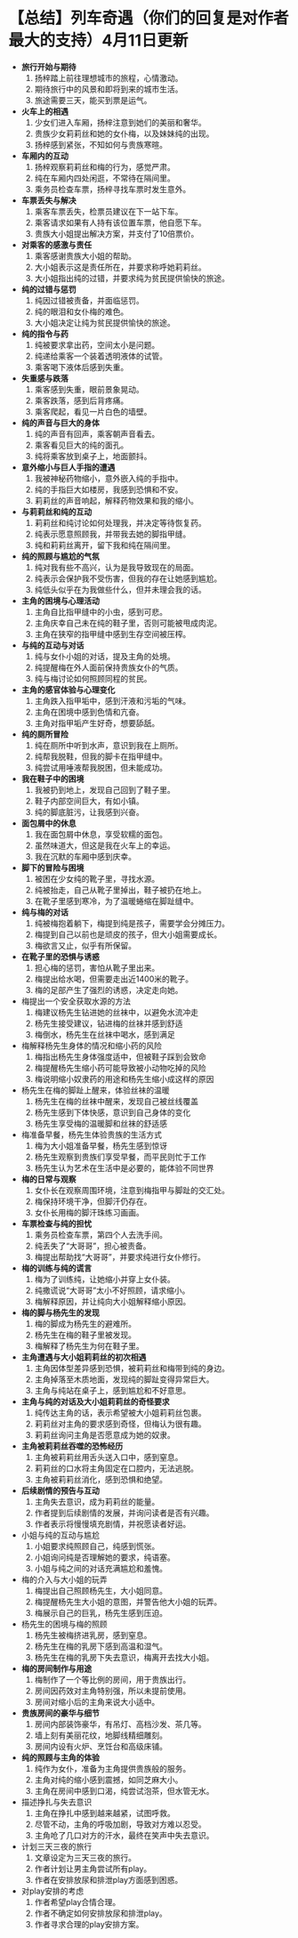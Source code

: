 # 【总结】列车奇遇（你们的回复是对作者最大的支持）4月11日更新

-   **旅行开始与期待**
    1.  扬梓踏上前往理想城市的旅程，心情激动。
    2.  期待旅行中的风景和即将到来的城市生活。
    3.  旅途需要三天，能买到票是运气。
-   **火车上的相遇**
    1.  少女们进入车厢，扬梓注意到她们的美丽和奢华。
    2.  贵族少女莉莉丝和她的女仆梅，以及妹妹纯的出现。
    3.  扬梓感到紧张，不知如何与贵族寒暄。
-   **车厢内的互动**
    1.  扬梓观察莉莉丝和梅的行为，感觉严肃。
    2.  纯在车厢内四处闲逛，不常待在隔间里。
    3.  乘务员检查车票，扬梓寻找车票时发生意外。
-   **车票丢失与解决**
    1.  乘客车票丢失，检票员建议在下一站下车。
    2.  乘客请求如果有人持有该位置车票，他自愿下车。
    3.  贵族大小姐提出解决方案，并支付了10倍票价。
-   **对乘客的感激与责任**
    1.  乘客感谢贵族大小姐的帮助。
    2.  大小姐表示这是责任所在，并要求称呼她莉莉丝。
    3.  大小姐指出纯的过错，并要求纯为贫民提供愉快的旅途。
-   **纯的过错与惩罚**
    1.  纯因过错被责备，并面临惩罚。
    2.  纯的眼泪和女仆梅的难色。
    3.  大小姐决定让纯为贫民提供愉快的旅途。
-   **纯的指令与药**
    1.  纯被要求拿出药，空间太小是问题。
    2.  纯递给乘客一个装着透明液体的试管。
    3.  乘客喝下液体后感到失重。
-   **失重感与跌落**
    1.  乘客感到失重，眼前景象晃动。
    2.  乘客跌落，感到后背疼痛。
    3.  乘客爬起，看见一片白色的墙壁。
-   **纯的声音与巨大的身体**
    1.  纯的声音有回声，乘客朝声音看去。
    2.  乘客看见巨大的纯的面孔。
    3.  纯将乘客放到桌子上，地面颤抖。
-   **意外缩小与巨人手指的遭遇**
    1.  我被神秘药物缩小，意外嵌入纯的手指中。
    2.  纯的手指巨大如楼房，我感到恐惧和不安。
    3.  莉莉丝的声音响起，解释药物效果和我的缩小。
-   **与莉莉丝和纯的互动**
    1.  莉莉丝和纯讨论如何处理我，并决定等待恢复药。
    2.  纯表示愿意照顾我，并带我去她的脚指甲缝。
    3.  纯和莉莉丝离开，留下我和纯在隔间里。
-   **纯的照顾与尴尬的气氛**
    1.  纯对我有些不高兴，认为是我导致现在的局面。
    2.  纯表示会保护我不受伤害，但我的存在让她感到尴尬。
    3.  纯低头似乎在为我做些什么，但并未理会我的话。
-   **主角的困境与心理活动**
    1.  主角自比指甲缝中的小虫，感到可悲。
    2.  主角庆幸自己未在纯的鞋子里，否则可能被甩成肉泥。
    3.  主角在狭窄的指甲缝中感到生存空间被压榨。
-   **与纯的互动与对话**
    1.  纯与女仆小姐的对话，提及主角的处境。
    2.  纯提醒梅在外人面前保持贵族女仆的气质。
    3.  纯与梅讨论如何照顾同程的贫民。
-   **主角的感官体验与心理变化**
    1.  主角跌入指甲垢中，感到汗液和污垢的气味。
    2.  主角在困境中感到色情和亢奋。
    3.  主角对指甲垢产生好奇，想要舔舐。
-   **纯的厕所冒险**
    1.  纯在厕所中听到水声，意识到我在上厕所。
    2.  纯帮我脱鞋，但我的脚卡在指甲缝中。
    3.  纯尝试用唾液帮我脱困，但未能成功。
-   **我在鞋子中的困境**
    1.  我被扔到地上，发现自己回到了鞋子里。
    2.  鞋子内部空间巨大，有如小镇。
    3.  纯的脚底脏污，让我感到兴奋。
-   **面包屑中的休息**
    1.  我在面包屑中休息，享受软糯的面包。
    2.  虽然味道大，但这是我在火车上的幸运。
    3.  我在沉默的车厢中感到庆幸。
-   **脚下的冒险与困境**
    1.  被困在少女纯的靴子里，寻找水源。
    2.  纯被抬走，自己从靴子里掉出，鞋子被扔在地上。
    3.  在靴子里感到寒冷，为了温暖蜷缩在脚趾缝中。
-   **纯与梅的对话**
    1.  纯被梅抱着躺下，梅提到纯是孩子，需要学会分摊压力。
    2.  梅提到自己以前也是顽皮的孩子，但大小姐需要成长。
    3.  梅欲言又止，似乎有所保留。
-   **在靴子里的恐惧与诱惑**
    1.  担心梅的惩罚，害怕从靴子里出来。
    2.  梅提出给水喝，但需要走出近1400米的靴子。
    3.  梅的足部产生了强烈的诱惑，决定走向她。
-   梅提出一个安全获取水源的方法
    1.  梅建议杨先生钻进她的丝袜中，以避免水流冲走
    2.  杨先生接受建议，钻进梅的丝袜并感到舒适
    3.  梅倒水，杨先生在丝袜中喝水，感到满足
-   梅解释杨先生身体的情况和缩小药的风险
    1.  梅指出杨先生身体强度适中，但被鞋子踩到会致命
    2.  梅提醒杨先生缩小药可能导致被小动物吃掉的风险
    3.  梅说明缩小奴隶药的用途和杨先生缩小成这样的原因
-   杨先生在梅的脚趾上醒来，体验丝袜的温暖
    1.  杨先生在梅的丝袜中醒来，发现自己被丝线覆盖
    2.  杨先生感到下体快感，意识到自己身体的变化
    3.  杨先生享受梅的温暖脚和丝袜的舒适感
-   梅准备早餐，杨先生体验贵族的生活方式
    1.  梅为大小姐准备早餐，杨先生感到惊讶
    2.  杨先生观察到贵族们享受早餐，而平民则忙于工作
    3.  杨先生认为艺术在生活中是必要的，能体验不同世界
-   **梅的日常与观察**
    1.  女仆长在观察周围环境，注意到梅指甲与脚趾的交汇处。
    2.  梅保持环境干净，但脚汗仍存在。
    3.  女仆长用梅的脚汗珠练习画画。
-   **车票检查与纯的担忧**
    1.  乘务员检查车票，第四个人去洗手间。
    2.  纯丢失了“大哥哥”，担心被责备。
    3.  梅提出帮助找“大哥哥”，并要求纯进行女仆修行。
-   **梅的训练与纯的谎言**
    1.  梅为了训练纯，让她缩小并穿上女仆装。
    2.  纯撒谎说“大哥哥”太小不好照顾，请求缩小。
    3.  梅解释原因，并让纯向大小姐解释缩小原因。
-   **梅的脚与杨先生的发现**
    1.  梅的脚成为杨先生的避难所。
    2.  杨先生在梅的鞋子里被发现。
    3.  梅解释了杨先生为何在鞋子里。
-   **主角遭遇与大小姐莉莉丝的初次相遇**
    1.  主角因体型差异感到恐惧，被莉莉丝和梅带到纯的身边。
    2.  主角掉落至木质地面，发现纯的脚趾变得异常巨大。
    3.  主角与纯站在桌子上，感到尴尬和不好意思。
-   **主角与纯的对话及大小姐莉莉丝的奇怪要求**
    1.  纯传达主角的话，表示希望被大小姐莉莉丝包裹。
    2.  莉莉丝对主角的要求感到奇怪，但梅认为很有趣。
    3.  莉莉丝询问主角是否愿意成为她的奴隶。
-   **主角被莉莉丝吞噬的恐怖经历**
    1.  主角被莉莉丝用舌头送入口中，感到窒息。
    2.  莉莉丝的口水将主角固定在口腔内，无法逃脱。
    3.  主角被莉莉丝消化，感到恐惧和绝望。
-   **后续剧情的预告与互动**
    1.  主角失去意识，成为莉莉丝的能量。
    2.  作者提到后续剧情的发展，并询问读者是否有兴趣。
    3.  作者表示将慢慢填充剧情，并祝愿读者好运。
-   小姐与纯的互动与尴尬
    1.  小姐要求纯照顾自己，纯感到慌张。
    2.  小姐询问纯是否理解她的要求，纯语塞。
    3.  小姐与纯之间的对话充满尴尬和羞愧。
-   梅的介入与大小姐的玩弄
    1.  梅提出自己照顾杨先生，大小姐同意。
    2.  梅提醒杨先生大小姐的意图，并警告他大小姐的玩弄。
    3.  梅展示自己的巨乳，杨先生感到压迫。
-   杨先生的困境与梅的照顾
    1.  杨先生被梅挤进乳房，感到窒息。
    2.  杨先生在梅的乳房下感到高温和湿气。
    3.  杨先生在梅的乳房下失去意识，梅离开去找大小姐。
-   **梅的房间制作与用途**
    1.  梅制作了一个等比例的房间，用于贵族出行。
    2.  房间因药效对主角特别强，所以未提前使用。
    3.  房间对缩小后的主角来说大小适中。
-   **贵族房间的豪华与细节**
    1.  房间内部装饰豪华，有吊灯、高档沙发、茶几等。
    2.  墙上刻有美丽花纹，地脚线精细雕刻。
    3.  房间内设有火炉、烹饪台和高级床铺。
-   **纯的照顾与主角的体验**
    1.  纯作为女仆，准备为主角提供贵族般的服务。
    2.  主角对纯的缩小感到震撼，如同芝麻大小。
    3.  主角在房间中感到口渴，纯尝试泡茶，但水管无水。
-   描述挣扎与失去意识
    1.  主角在挣扎中感到越来越紧，试图呼救。
    2.  尽管不动，主角的呼吸加剧，导致对方难以忍受。
    3.  主角呛了几口对方的汗水，最终在笑声中失去意识。
-   计划三天三夜的旅行
    1.  文章设定为三天三夜的旅行。
    2.  作者计划让男主角尝试所有play。
    3.  作者在安排放尿和排泄play方面感到困惑。
-   对play安排的考虑
    1.  作者希望play合情合理。
    2.  作者不确定如何安排放尿和排泄play。
    3.  作者寻求合理的play安排方案。